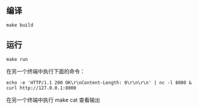 
## 编译

```
make build
```

## 运行

```
make run
```




在另一个终端中执行下面的命令：

```
echo -e 'HTTP/1.1 200 OK\r\nContent-Length: 0\r\n\r\n' | nc -l 8000 &
curl http://127.0.0.1:8000
```

在另一个终端中执行 make cat 查看输出


